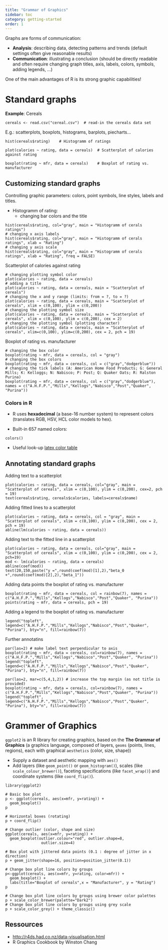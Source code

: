 ```yaml
---
title: "Grammar of Graphics"
sidebar: toc
category: getting-started
order: 1
---
```


Graphs are forms of communication:

- **Analysis**: describing data, detecting patterns and trends (default settings often give reasonable results)
- **Communication**: illustrating a conclusion (should be directly readable and often require changing graph titles, axis, labels, colors, symbols, adding legends, ...)

One of the main advantages of R is its strong graphic capabilities!

# Standard graphs

**Example**: Cereals

```{r}
cereals <- read.csv("cereal.csv")  # read-in the cereals data set
```

E.g.: scatterplots, boxplots, histograms, barplots, piecharts...

```{r}
hist(cereals$rating)    # Histogramm of ratings
```
```{r}
plot(calories ~ rating, data = cereals)  # Scatterplot of calories against rating
```
```{r}
boxplot(rating ~ mfr, data = cereals)    # Boxplot of rating vs. manufacturer
```

## Customizing standard graphs

Controlling graphic parameters: colors, point symbols, line styles, labels and titles.

* Histogramm of rating:
  * changing bar colors and the title
```{r}
hist(cereals$rating, col="gray", main = "Histogramm of cerals ratings")
# changing x axis labels
hist(cereals$rating, col="gray", main = "Histogramm of cerals ratings", xlab = "Rating")
# changing y axis scale
hist(cereals$rating, col="gray", main = "Histogramm of cerals ratings", xlab = "Rating", freq = FALSE)
```

Scatterplot of calories against rating
```{r}
# changing plotting symbol color
plot(calories ~ rating, data = cereals)
# adding a title
plot(calories ~ rating, data = cereals, main = "Scatterplot of cereals")
# changing the x and y range (limits: from = ?, to = ?)
plot(calories ~ rating, data = cereals, main = "Scatterplot of cereals", xlim = c(0,100), ylim = c(0,200))
# changing the plotting symbol size
plot(calories ~ rating, data = cereals, main = "Scatterplot of cereals", xlim = c(0,100), ylim = c(0,200), cex = 2)
# changing the plotting symbol (plotting character)
plot(calories ~ rating, data = cereals, main = "Scatterplot of cereals", xlim=c(0,100), ylim=c(0,200), cex = 2, pch = 19)
```

Boxplot of rating vs. manufacturer
```{r}
# changing the box color
boxplot(rating ~ mfr, data = cereals, col = "gray")
# changing the box colors
boxplot(rating ~ mfr, data = cereals, col = c("gray","dodgerblue"))
# changing the tick labels (A: American Home Food Products; G: General Mills; K: Kelloggs; N: Nabisco; P: Post; Q: Quaker Oats; R: Ralston Purina)
boxplot(rating ~ mfr, data = cereals, col = c("gray","dodgerblue"), names = c("A.H.F.P.","Mills","Kellogs","Nabisco","Post","Quaker", "Purina"))
```

### Colors in R

* R uses **hexadecimal** (a base-16 number system) to represent colors (translates RGB, HSV, HCL color models to hex).

* Built-in 657 named colors:
```{r}
colors()
```
* Useful look-up [latex color table](http://latexcolor.com)


## Annotating standard graphs

Adding text to a scatterplot
```{r}
plot(calories ~ rating, data = cereals, col="gray", main = "Scatterplot of cereals", xlim = c(0,100), ylim = c(0,200), cex=2, pch = 19)
text(cereals$rating, cereals$calories, labels=cereals$name)
```

Adding fitted lines to a scatterplot
```{r}
plot(calories ~ rating, data = cereals, col = "gray", main = "Scatterplot of cereals", xlim = c(0,100), ylim = c(0,200), cex = 2, pch = 19)
abline(lm(calories ~ rating, data = cereals))
```

Adding text to the fitted line in a scatterplot
```{r}
plot(calories ~ rating, data = cereals, col="gray", main = "Scatterplot of cereals", xlim = c(0,100), ylim = c(0,200), cex = 2, pch=19)
mod <- lm(calories ~ rating, data = cereals)
abline(coef(mod))
text(20,150,paste("y =",round(coef(mod)[1],2),"beta_0 +",round(coef(mod)[2],2),"beta_1"))
```

Adding data points the boxplot of rating vs. manufacturer
```{r}
boxplot(rating ~ mfr, data = cereals, col = rainbow(7), names = c("A.H.F.P.","Mills","Kellogs","Nabisco","Post","Quaker", "Purina"))
points(rating ~ mfr, data = cereals, pch = 19)
```

Adding a legend to the boxplot of rating vs. manufacturer
```{r}
legend("topleft", legend=c("A.H.F.P.","Mills","Kellogs","Nabisco","Post","Quaker", "Purina"), bty="n", fill=rainbow(7))
```

Further annotatins
```{r}
par(las=2) # make label text perpendicular to axis
boxplot(rating ~ mfr, data = cereals, col=rainbow(7), names = c("A.H.F.P.","Mills","Kellogs","Nabisco","Post","Quaker", "Purina"))
legend("topleft", legend=c("A.H.F.P.","Mills","Kellogs","Nabisco","Post","Quaker", "Purina"), bty="n", fill=rainbow(7))
```

```{r}
par(las=2, mar=c(5,4,1,2)) # increase the top margin (as not title is provided)
boxplot(rating ~ mfr, data = cereals, col=rainbow(7), names = c("A.H.F.P.","Mills","Kellogs","Nabisco","Post","Quaker", "Purina"))
legend("topleft", legend=c("A.H.F.P.","Mills","Kellogs","Nabisco","Post","Quaker", "Purina"), bty="n", fill=rainbow(7))
```

# Grammer of Graphics

`ggplot2` is an R library for creating graphics, based on the **The Grammar of Graphics** (a graphics language, composed of layers, `geoms` (points, lines, regions), each with graphical `aesthetics` (color, size, shape))

* Supply a dataset and aesthetic mapping with `aes()`
* Add layers (like `geom_point()` or `geom_histogram()`), scales (like `scale_colour_brewer()`), faceting specifications (like `facet_wrap()`) and coordinate systems (like `coord_flip()`).

```{r}
library(ggplot2)

# Basic box plot
p <- ggplot(cereals, aes(x=mfr, y=rating)) + 
  geom_boxplot()
p
```

```{r}
# Horizontal boxes (rotating)
p + coord_flip()
```
```{r}
# Change outlier (color, shape and size)
ggplot(cereals, aes(x=mfr, y=rating)) + 
  geom_boxplot(outlier.colour="red", outlier.shape=8,
                outlier.size=4)
```

```{r}
# Box plot with jittered data points (0.1 : degree of jitter in x direction)
p + geom_jitter(shape=16, position=position_jitter(0.1))
```
```{r}
# Change box plot line colors by groups
p<-ggplot(cereals, aes(x=mfr, y=rating, color=mfr)) +
  geom_boxplot() +
  labs(title="Boxplot of cereals",x = "Manufacturer", y = "Rating")
p
```

```{r}
# Change box plot line colors by groups using brewer color palettes
p + scale_color_brewer(palette="Dark2")
# Change box plot line colors by groups using grey scale
p + scale_color_grey() + theme_classic()
```

## Ressources

* http://r4ds.had.co.nz/data-visualisation.html
* R Graphics Cookbook by Winston Chang
